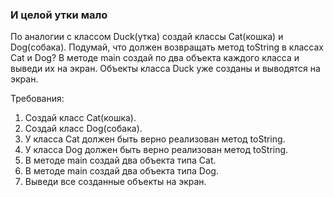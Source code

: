 
### И целой утки мало

По аналогии с классом Duck(утка) создай классы Cat(кошка) и Dog(собака).
Подумай, что должен возвращать метод toString в классах Cat и Dog?
В методе main создай по два объекта каждого класса и выведи их на экран.
Объекты класса Duck уже созданы и выводятся на экран.


Требования:
1.	Создай класс Cat(кошка).
2.	Создай класс Dog(собака).
3.	У класса Cat должен быть верно реализован метод toString.
4.	У класса Dog должен быть верно реализован метод toString.
5.	В методе main создай два объекта типа Cat.
6.	В методе main создай два объекта типа Dog.
7.	Выведи все созданные объекты на экран.


